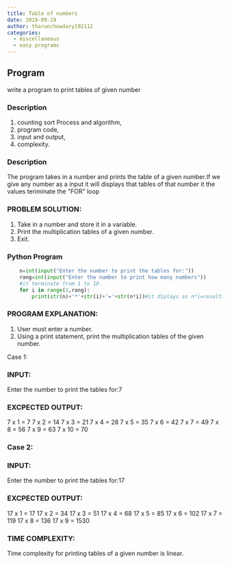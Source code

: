 ```yaml
---
title: Table of numbers
date: 2019-09-19
author: tharunchowdary192112
categories:
  - miscellaneous
  - easy programs
---
```

## Program
 write a program to print tables of given number

### Description
 1. counting sort Process and algorithm,
 2. program code,
 3. input and output,
 4. complexity.

### Description

The program takes in a number and prints the table of a given number.If we give any number as a input it will displays that tables of that number it the values teriminate the "FOR" loop  

### PROBLEM SOLUTION:

1. Take in a number and store it in a variable.
2. Print the multiplication tables of a given number.
3. Exit.
### Python Program

```python
    n=int(input("Enter the number to print the tables for:"))
    rang=int(input("Enter the number to print how many numbers"))
    #it terminate from 1 to 10.
    for i in range(1,rang):
        print(str(n)+'*'+str(i)+'='+str(n*i))#it diplays as n*i=resulting of that number.
```

### PROGRAM EXPLANATION:

1. User must enter a number.
2. Using a print statement, print the multiplication tables of the given number.

Case 1:

### INPUT:

Enter the number to print the tables for:7

### EXCPECTED OUTPUT:

7 x 1 = 7
7 x 2 = 14
7 x 3 = 21
7 x 4 = 28
7 x 5 = 35
7 x 6 = 42
7 x 7 = 49
7 x 8 = 56
7 x 9 = 63
7 x 10 = 70
 
### Case 2:

### INPUT:

Enter the number to print the tables for:17

### EXCPECTED OUTPUT:

17 x 1 = 17
17 x 2 = 34
17 x 3 = 51
17 x 4 = 68
17 x 5 = 85
17 x 6 = 102
17 x 7 = 119
17 x 8 = 136
17 x 9 = 1530

### TIME COMPLEXITY:

Time complexity for printing tables of a given number is linear.
